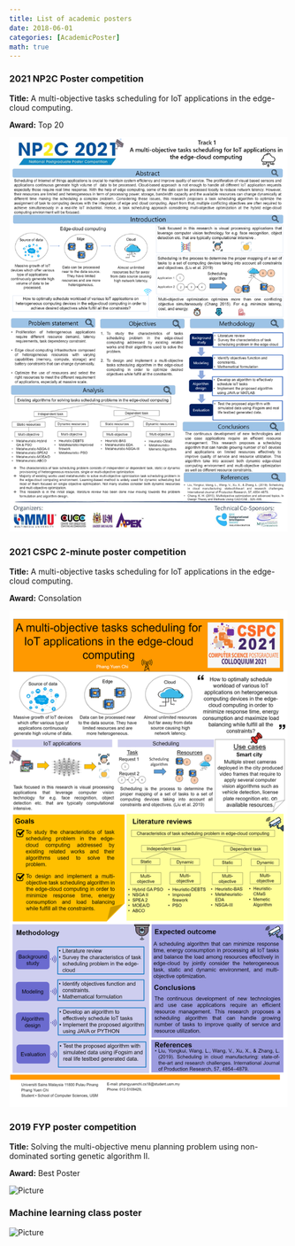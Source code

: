 ```yaml
---
title: List of academic posters
date: 2018-06-01
categories: [AcademicPoster]
math: true
---
```



### **2021 NP2C Poster competition**

**Title:** A multi-objective tasks scheduling for IoT applications in the edge-cloud computing.

**Award:** Top 20 

![Picture](/assets/poster/NP2C.png)


### **2021 CSPC 2-minute poster competition**

**Title:** A multi-objective tasks scheduling for IoT applications in the edge-cloud computing.

**Award:** Consolation 

![Picture](/assets/poster/CSPC.png)

### **2019 FYP poster competition**

**Title:** Solving the multi-objective menu planning problem using non-dominated sorting genetic algorithm II.

**Award:** Best Poster

![Picture](/assets/poster/FYP.png)

### **Machine learning class poster**

![Picture](/assets/poster/FYP.png)